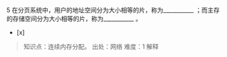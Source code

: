 5
在分页系统中，用户的地址空间分为大小相等的片，称为___________ ；而主存的存储空间分为大小相等的片，称为___________ 。
- [x]  

> 知识点：连续内存分配。
> 出处：网络
> 难度：1
> 解释
